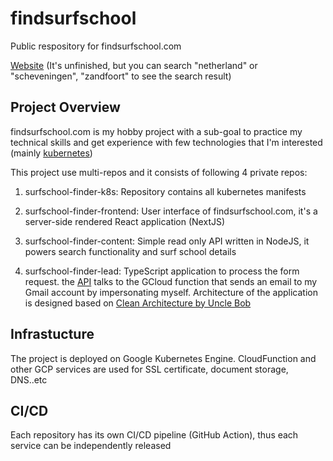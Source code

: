 # findsurfschool
Public respository for findsurfschool.com 

[Website](https://www.findsurfschool.com) (It's unfinished, but you can search "netherland" or "scheveningen", "zandfoort" to see the search result)

## Project Overview
findsurfschool.com is my hobby project with a sub-goal to practice my technical skills and get experience with few technologies that I'm interested (mainly [kubernetes](https://kubernetes.io/)) 

This project use multi-repos and it consists of following 4 private repos:

1. surfschool-finder-k8s: Repository contains all kubernetes manifests

2. surfschool-finder-frontend: User interface of findsurfschool.com, it's a server-side rendered React application (NextJS)

3. surfschool-finder-content: Simple read only API written in NodeJS, it powers search functionality and surf school details

4. surfschool-finder-lead: TypeScript application to process the form request. the [API](https://api.findsurfschool.com/leadservice/api-docs/) talks to the GCloud function that sends an email to my Gmail account by impersonating myself. Architecture of the application is designed based on [Clean Architecture by Uncle Bob](https://blog.cleancoder.com/uncle-bob/2012/08/13/the-clean-architecture.html)


## Infrastucture
The project is deployed on Google Kubernetes Engine. CloudFunction and other GCP services are used for SSL certificate, document storage, DNS..etc

## CI/CD
Each repository has its own CI/CD pipeline (GitHub Action), thus each service can be independently released

